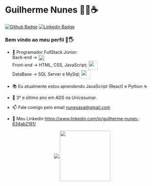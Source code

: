 # Guilherme Nunes 👨‍💻☕

[![Github Badge](https://img.shields.io/badge/-Github-000?style=flat-square&logo=Github&logoColor=white&link=https://github.com/Chaldow)](https://github.com/Chaldow) [![Linkedin Badge](https://img.shields.io/badge/-LinkedIn-blue?style=flat-square&logo=Linkedin&logoColor=white&link=https://www.linkedin.com/in/guilherme-nunes-634ab2191/)](https://www.linkedin.com/in/guilherme-nunes-634ab2191/)

### Bem vindo ao meu perfil 👋🖐

- 👤 Programador FullStack Júnior:<br>
  Back-end  -> <img align="center" height="20" src="https://upload.wikimedia.org/wikipedia/commons/thumb/2/27/PHP-logo.svg/260px-PHP-logo.svg.png"/><br>
  Front-end -> HTML, CSS, JavaScript;  <img align="center" height="30" src="https://i.pinimg.com/originals/4a/75/25/4a7525f0f00df7f2aac5604b10cab82c.png"/><br> 
  DataBase  -> SQL Server e MySql;  <img align="center" height="30" src="https://d1.awsstatic.com/asset-repository/products/amazon-rds/1024px-MySQL.ff87215b43fd7292af172e2a5d9b844217262571.png"/><br> 

    
- 📚 Eu atualmente estou aprendendo JavaScript (React) e Python ☕
- 📘 3° e último ano em ADS na Unicesumar.
- 📫 Fale comigo pelo email nunesaxa@gmail.com
- 💼 Meu Linkedin https://www.linkedin.com/in/guilherme-nunes-634ab2191/


<p align="center">
  <a href="https://github.com/anuraghazra/github-readme-stats">
    <img
      align="center"
      src="https://github-readme-stats.vercel.app/api/top-langs/?username=chaldow&layout=compact"
    />
  </a>
  <a href="https://github.com/anuraghazra/github-readme-stats">
    <img
      align="center"
      height="165"
      src="https://github-readme-stats.vercel.app/api?username=chaldow&count_private=true&show_icons=true&custom_title=Github%20Status&hide=issues"
    />
  </a>
</p>




